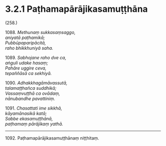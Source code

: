 

# 3.2.1 Paṭhamapārājikasamuṭṭhāna




(258.)

1088\. _Methunaṃ sukkasaṃsaggo,_  
_aniyatā paṭhamikā;_  
_Pubbūpaparipācitā,_  
_raho bhikkhuniyā saha._  


1089\. _Sabhojane raho dve ca,_  
_aṅguli udake hasaṃ;_  
_Pahāre uggire ceva,_  
_tepaññāsā ca sekhiyā._  


1090\. _Adhakkhagāmāvassutā,_  
_talamaṭṭhañca suddhikā;_  
_Vassaṃvuṭṭhā ca ovādaṃ,_  
_nānubandhe pavattiniṃ._  


1091\. _Chasattati ime sikkhā,_  
_kāyamānasikā katā;_  
_Sabbe ekasamuṭṭhānā,_  
_paṭhamaṃ pārājikaṃ yathā._  


---

1092\. Paṭhamapārājikasamuṭṭhānaṃ niṭṭhitaṃ.





